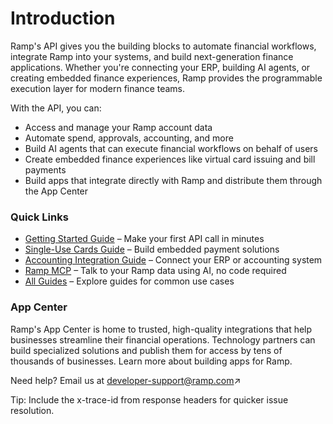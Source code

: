 # Introduction

Ramp's API gives you the building blocks to automate financial workflows, integrate Ramp into your systems, and build next-generation finance applications. Whether you're connecting your ERP, building AI agents, or creating embedded finance experiences, Ramp provides the programmable execution layer for modern finance teams.

With the API, you can:

- Access and manage your Ramp account data
- Automate spend, approvals, accounting, and more
- Build AI agents that can execute financial workflows on behalf of users
- Create embedded finance experiences like virtual card issuing and bill payments
- Build apps that integrate directly with Ramp and distribute them through the App Center

### Quick Links

- [Getting Started Guide](https://docs.ramp.com/developer-api/v1/guides/getting-started) – Make your first API call in minutes
- [Single-Use Cards Guide](https://docs.ramp.com/developer-api/v1/guides/single-use-cards) – Build embedded payment solutions
- [Accounting Integration Guide](https://docs.ramp.com/developer-api/v1/guides/accounting) – Connect your ERP or accounting system
- [Ramp MCP](https://docs.ramp.com/developer-api/v1/guides/ramp-mcp-remote) – Talk to your Ramp data using AI, no code required
- [All Guides](https://docs.ramp.com/developer-api/v1/guides/) – Explore guides for common use cases

### App Center

Ramp's App Center is home to trusted, high-quality integrations that help businesses streamline their financial operations. Technology partners can build specialized solutions and publish them for access by tens of thousands of businesses. Learn more about building apps for Ramp.

Need help? Email us at [developer-support@ramp.com](mailto:developer-support@ramp.com)↗

Tip: Include the x-trace-id from response headers for quicker issue resolution.
